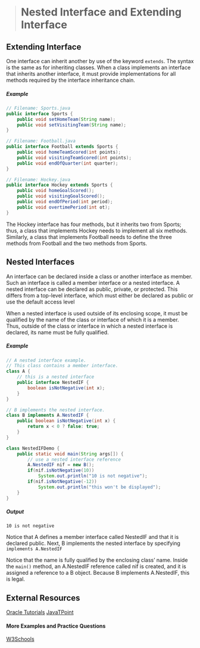 ># Nested Interface and Extending Interface

## Extending Interface

One interface can inherit another by use of the keyword `extends`. The syntax is the same as for inheriting classes. When a class implements an interface that inherits another interface, it must provide implementations for all methods required by the interface inheritance chain.

##### Example

```java
// Filename: Sports.java
public interface Sports {
    public void setHomeTeam(String name);
    public void setVisitingTeam(String name);
}

// Filename: Football.java
public interface Football extends Sports {
    public void homeTeamScored(int points);
    public void visitingTeamScored(int points);
    public void endOfQuarter(int quarter);
}

// Filename: Hockey.java
public interface Hockey extends Sports {
    public void homeGoalScored();
    public void visitingGoalScored();
    public void endOfPeriod(int period);
    public void overtimePeriod(int ot);
}
```

The Hockey interface has four methods, but it inherits two from Sports; thus, a class that implements Hockey needs to implement all six methods. Similarly, a class that implements Football needs to define the three methods from Football and the two methods from Sports.


## Nested Interfaces

An interface can be declared inside a class or another interface as member. Such an interface is called a member interface or a nested interface. A nested interface can be declared as public, private, or protected. This differs from a top-level interface, which must either be declared as public or use the default access level

When a nested interface is used outside of its enclosing scope, it must be qualified by the name of the class or interface of which it is a member. Thus, outside of the class or interface in which a nested interface is declared, its name must be fully qualified.

##### Example

```java
// A nested interface example.
// This class contains a member interface.
class A {
    // this is a nested interface
    public interface NestedIF {
        boolean isNotNegative(int x);
    }
}

// B implements the nested interface.
class B implements A.NestedIF {
    public boolean isNotNegative(int x) {
        return x < 0 ? false: true;
    }
}

class NestedIFDemo {
    public static void main(String args[]) {
        // use a nested interface reference
        A.NestedIF nif = new B();
        if(nif.isNotNegative(10))
            System.out.println("10 is not negative");
        if(nif.isNotNegative(-12))
            System.out.println("this won't be displayed");
    }
}
```

##### Output

    10 is not negative

Notice that A defines a member interface called NestedIF and that it is declared public. Next, B implements the nested interface by specifying `implements A.NestedIF`

Notice that the name is fully qualified by the enclosing class’ name. Inside the `main()` method, an A.NestedIF reference called nif is created, and it is assigned a reference to a B object. Because B implements A.NestedIF, this is legal.


## External Resources

[Oracle Tutorials](https://docs.oracle.com/javase/tutorial/java/IandI/createinterface.html)
[JavaTPoint](https://www.javatpoint.com/interface-in-java)

#### More Examples and Practice Questions

[W3Schools](https://www.w3schools.com/java/java_interface.asp)